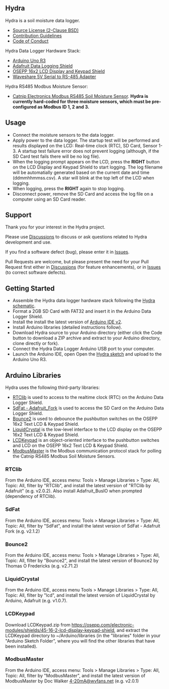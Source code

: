 ## **Hydra**

Hydra is a soil moisture data logger.

* [Source License (2-Clause BSD)](doc/LICENSE.md)
* [Contribution Guidelines](doc/CONTRIBUTING.md)
* [Code of Conduct](doc/CODE_OF_CONDUCT.md)

Hydra Data Logger Hardware Stack:

* [Arduino Uno R3](https://store.arduino.cc/products/arduino-uno-rev3)
* [Adafruit Data Logging Shield](https://www.adafruit.com/product/1141)
* [OSEPP 16x2 LCD Display and Keypad Shield](https://osepp.com/electronic-modules/shields/45-16-2-lcd-display-keypad-shield)
* [Waveshare 5V Serial to RS-485 Adapter](https://www.waveshare.com/rs485-board-5v.htm)

Hydra RS485 Modbus Moisture Sensor:

* [Catnip Electronics Modbus RS485 Soil Moisture Sensor](https://www.tindie.com/products/miceuz/modbus-rs485-soil-moisture-sensor-2/). **Hydra is currently hard-coded for three moisture sensors, which must be pre-configured as Modbus ID 1, 2 and 3.**

## Usage

* Connect the moisture sensors to the data logger.
* Apply power to the data logger. The startup test will be performed and results displayed on the LCD: Real-time clock (RTC), SD Card, Sensor 1-3. A startup test failure error does not prevent logging (although, if the SD Card test fails there will be no log file).
* When the logging prompt appears on the LCD, press the **RIGHT** button on the LCD Display and Keypad Shield to start logging. The log filename will be automatially generated based on the current date and time (ddmmhhmmss.csv). A star will blink at the top left of the LCD when logging.
* When logging, press the **RIGHT** again to stop logging.
* Disconnect power, remove the SD Card and access the log file on a computer using an SD Card reader.

## Support

Thank you for your interest in the Hydra project.

Please use [Discussions](https://github.com/dalers/hydra/discussions) to discuss or ask questions related to Hydra development and use.

If you find a software defect (bug), please enter it in [Issues](https://github.com/dalers/hydra/issues).

Pull Requests are welcome, but please present the need for your Pull Request first either in [Discussions](https://github.com/dalers/hydra/discussions) (for feature enhancements), or in [Issues](https://github.com/dalers/hydra/issues) (to correct software defects).

## Getting Started

* Assemble the Hydra data logger hardware stack following the [Hydra schematic](doc/Hydra-SCHEMATIC.pdf).
* Format a 2GB SD Card with FAT32 and insert it in the Arduino Data Logger Shield.
* Install the install the latest version of [Arduino IDE v2](https://wiki-content.arduino.cc/en/software).
* Install Arduino libraries (detailed instructions follow).
* Download Hydra source to your Arduino directory (either click the Code button to download a ZIP archive and extract to your Arduino directory, clone directly or fork).
* Connect the Hydra Data Logger Arduino USB port to your computer.
* Launch the Arduino IDE, open Open the [Hydra sketch](hydra.ino) and upload to the Arduino Uno R3.

## Arduino Libraries

Hydra uses the following third-party libraries:

* [RTClib](https://github.com/adafruit/RTClib) is used to access to the realtime clock (RTC) on the Arduino Data Logger Shield.
* [SdFat - Adafruit_Fork](https://www.arduino.cc/reference/en/libraries/sdfat) is used to access the SD Card on the Arduino Data Logger Shield.
* [Bounce2](https://www.arduino.cc/reference/en/libraries/bounce2) is used to debounce the pushbutton switches on the OSEPP 16x2 Text LCD & Keypad Shield.
* [LiquidCrystal](https://www.arduino.cc/reference/en/libraries/liquidcrystal) is the low-level interface to the LCD display on the OSEPP 16x2 Text LCD & Keypad Shield.
* [LCDKeypad](https://osepp.com/electronic-modules/shields/45-16-2-lcd-display-keypad-shield) is an object-oriented interface to the pushbutton switches and LCD on the OSEPP 16x2 Text LCD & Keypad Shield.
* [ModbusMaster](https://www.arduino.cc/reference/en/libraries/modbusmaster) is the Modbus communication protocol stack for polling the Catnip RS485 Modbus Soil Moisture Sensors.

### RTClib

From the Arduino IDE, access menu: Tools > Manage Libraries > Type: All, Topic: All, filter by "RTClib", and install the latest version of "RTClib by Adafruit" (e.g. v2.0.2). Also install Adafruit_BusIO when prompted (dependency of RTClib).

### SdFat

From the Arduino IDE, access menu: Tools > Manage Libraries > Type: All, Topic: All, filter by "SdFat", and install the latest version of SdFat - Adafruit Fork (e.g. v2.1.2)

### Bounce2

From the Arduino IDE, access menu: Tools > Manage Libraries > Type: All, Topic: All, filter by "Bounce2", and install the latest version of Bounce2 by Thomas O Fredericks (e.g. v2.71.2)

### LiquidCrystal

From the Arduino IDE, access menu Tools > Manage Libraries > Type: All, Topic: All, filter by "lcd", and install the latest version of LiquidCrystal by Arduino, Adafruit (e.g. v1.0.7).

### LCDKeypad

Download LCDKeypad.zip from <https://osepp.com/electronic-modules/shields/45-16-2-lcd-display-keypad-shield>, and extract the LCDKeypad directory to \~/Arduino/libraries (in the "libraries" folder in your "Arduino Sketch Folder", where you will find the other libraries that have been installed).

### ModbusMaster

From the Arduino IDE, access menu: Tools > Manage Libraries > Type: All, Topic: All, filter by "ModbusMaster", and install the latest version of ModbusMaster by Doc Walker 4-20mA@wvfans.net (e.g. v2.0.1)
